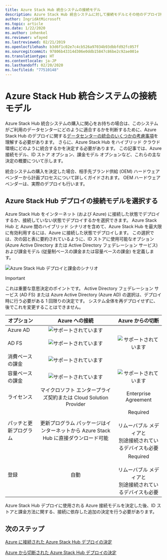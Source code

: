 ```yaml
---
title: Azure Stack Hub 統合システムの接続モデル
description: Azure Stack Hub 統合システムに対して接続モデルとその他のデプロイ計画を決定します。
author: IngridAtMicrosoft
ms.topic: article
ms.date: 1/22/2020
ms.author: inhenkel
ms.reviewer: wfayed
ms.lastreviewed: 02/21/2019
ms.openlocfilehash: b3d6f1c02e7c4cb526a97034b93dbbfd92fc057f
ms.sourcegitcommit: 97806b43314d306e0ddb15847c86be2c92ae001e
ms.translationtype: HT
ms.contentlocale: ja-JP
ms.lasthandoff: 02/20/2020
ms.locfileid: "77510148"
---
```

# <a name="azure-stack-hub-integrated-systems-connection-models"></a>Azure Stack Hub 統合システムの接続モデル
Azure Stack Hub 統合システムの購入に関心をお持ちの場合は、このシステムがご利用のデータセンターにどのように適合するかを判断するために、Azure Stack Hub のデプロイに関する[データセンターの統合のいくつかの考慮事項](azure-stack-datacenter-integration.md)を理解する必要があります。 さらに、Azure Stack Hub をハイブリッド クラウド環境にどのように統合するかを決定する必要があります。 この記事では、Azure 接続モデル、ID ストア オプション、課金モデル オプションなど、これらの主な決定の概要について示します。

統合システムの購入を決定した場合、相手先ブランド供給 (OEM) ハードウェア ベンダーから計画プロセスについて詳しくガイドされます。 OEM ハードウェア ベンダーは、実際のデプロイも行います。

## <a name="choose-an-azure-stack-hub-deployment-connection-model"></a>Azure Stack Hub デプロイの接続モデルを選択する
Azure Stack Hub をインターネット (および Azure) に接続した状態でデプロイするか、接続していない状態でデプロイするかを選択できます。 Azure Stack Hub と Azure 間のハイブリッド シナリオを含めて、Azure Stack Hub を最大限に有効利用するには、Azure に接続した状態でデプロイします。 この選択では、次の図と表に要約されているように、ID ストアに使用可能なオプション (Azure Active Directory または Active Directory フェデレーション サービス) および課金モデル (従量制ベースの課金または容量ベースの課金) を定義します。

![Azure Stack Hub デプロイと課金のシナリオ](media/azure-stack-connection-models/azure-stack-scenarios.png)
  
> [!IMPORTANT]
> これは重要な意思決定のポイントです。 Active Directory フェデレーション サービス (AD FS) または Azure Active Directory (Azure AD) の選択は、デプロイ時に行う必要がある 1 回限りの決定です。 システム全体を再デプロイせずに、後でこれを変更することはできません。  


|オプション|Azure への接続|Azure からの切断|
|-----|:-----:|:-----:|
|Azure AD|![サポートされています](media/azure-stack-connection-models/check.png)| |
|AD FS|![サポートされています](media/azure-stack-connection-models/check.png)|![サポートされています](media/azure-stack-connection-models/check.png)|
|消費ベースの課金|![サポートされています](media/azure-stack-connection-models/check.png)| |
|容量ベースの課金|![サポートされています](media/azure-stack-connection-models/check.png)|![サポートされています](media/azure-stack-connection-models/check.png)|
|ライセンス| マイクロソフト エンタープライズ契約または Cloud Solution Provider | Enterprise Agreement |
|パッチと更新プログラム|更新プログラム パッケージはインターネットから Azure Stack Hub に直接ダウンロード可能 |  Required<br><br>リムーバブル メディアと<br> 別途接続されているデバイスも必要 |
| 登録 | 自動 | Required<br><br>リムーバブル メディアと<br> 別途接続されているデバイスも必要 |

Azure Stack Hub デプロイに使用される Azure 接続モデルを決定した後、ID ストアと課金方法に関する、接続に依存した追加の決定を行う必要があります。

## <a name="next-steps"></a>次のステップ

[Azure に接続された Azure Stack Hub デプロイの決定](azure-stack-connected-deployment.md)

[Azure から切断された Azure Stack Hub デプロイの決定](azure-stack-disconnected-deployment.md)
